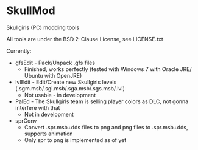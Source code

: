 SkullMod
========

Skullgirls (PC) modding tools

All tools are under the BSD 2-Clause License, see LICENSE.txt

Currently:
* gfsEdit - Pack/Unpack .gfs files
    * Finished, works perfectly (tested with Windows 7 with Oracle JRE/ Ubuntu with OpenJRE)
* lvlEdit - Edit/Create new Skullgirls levels (.sgm.msb/.sgi.msb/.sga.msb/.sgs.msb/.lvl)
    * Not usable - in development
* PalEd - The Skullgirls team is selling player colors as DLC, not gonna interfere with that
    * Not in development
* sprConv
    * Convert .spr.msb+dds files to png and png files to .spr.msb+dds, supports animation
    * Only spr to png is implemented as of yet